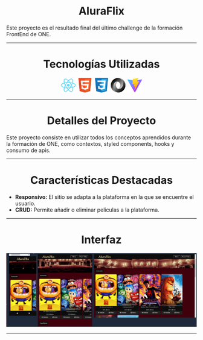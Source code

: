 <h1 align="center">AluraFlix</h1>
<p>Este proyecto es el resultado final del último challenge de la formación FrontEnd de ONE.</p>
<hr>
<h1 align="center">Tecnologías Utilizadas</h1>
<div align="center">
  <img src="https://github.com/devicons/devicon/blob/master/icons/react/react-original.svg" alt="React" title="React" width="40px">
  <img src="https://github.com/devicons/devicon/blob/master/icons/html5/html5-original.svg" alt="HTML" title="HTML" width="40px">
  <img src="https://github.com/devicons/devicon/blob/master/icons/css3/css3-original.svg" alt="CSS" title="CSS" width="40px">
   <img src="https://github.com/devicons/devicon/blob/master/icons/json/json-original.svg" alt="JSON" title="Json" width="40px">
   <img src="https://github.com/devicons/devicon/blob/master/icons/vitejs/vitejs-original.svg" alt="Vite" title="Vite" width="40px">
</div>
<hr>
<h1 align="center">Detalles del Proyecto</h1>
<p>Este proyecto consiste en utilizar todos los conceptos aprendidos durante la formación de ONE, como contextos, styled components, hooks y consumo de apis. </p>
<hr>
<h1 align="center">Características Destacadas</h1>
<ul>
  <li><b>Responsivo:</b> El sitio se adapta a la plataforma en la que se encuentre el usuario.</li>
  <li><b>CRUD:</b> Permite añadir o eliminar peliculas a la plataforma.</li>
</ul>
<hr>
<h1 align="center">Interfaz</h1>
<div align="center">
  <img src="InterfazAF.png" alt="Interface" title="Interface" width="600px">
</div>
<hr>

